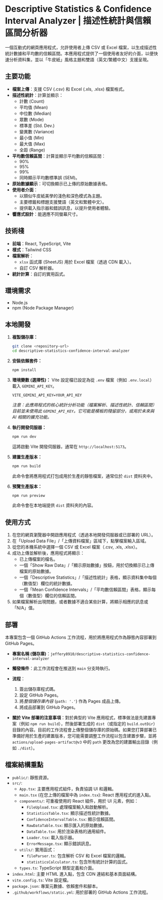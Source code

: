 # Descriptive Statistics & Confidence Interval Analyzer | 描述性統計與信賴區間分析器

一個互動式的網頁應用程式，允許使用者上傳 CSV 或 Excel 檔案，以生成描述性統計數據和平均數的信賴區間。本應用程式提供了一個使用者友好的介面，以便快速分析資料集，並以「牛皮紙」風格主題和雙語（英文/繁體中文）支援呈現。

## 主要功能

* **檔案上傳**：支援 CSV (.csv) 和 Excel (.xls, .xlsx) 檔案格式。
* **描述性統計**：計算並顯示：
    * 計數 (Count)
    * 平均值 (Mean)
    * 中位數 (Median)
    * 眾數 (Mode)
    * 標準差 (Std. Dev.)
    * 變異數 (Variance)
    * 最小值 (Min)
    * 最大值 (Max)
    * 全距 (Range)
* **平均數信賴區間**：計算並顯示平均數的信賴區間：
    * 90%
    * 95%
    * 99%
    * 同時顯示平均數標準誤 (SEM)。
* **原始數據顯示**：可切換顯示已上傳的原始數據表格。
* **使用者介面**：
    * 以類似牛皮紙美學的淺色和深色模式為主題。
    * 主要標籤和標題支援雙語（英文和繁體中文）。
    * 提供載入指示器和錯誤訊息，以提升使用者體驗。
* **響應式設計**：能適應不同螢幕尺寸。

## 技術棧

* **前端**：React, TypeScript, Vite
* **樣式**：Tailwind CSS
* **檔案解析**：
    * `xlsx` 函式庫 (SheetJS) 用於 Excel 檔案（透過 CDN 載入）。
    * 自訂 CSV 解析器。
* **統計計算**：自訂的實用函式。

## 環境需求

* Node.js
* npm (Node Package Manager)

## 本地開發

1.  **複製儲存庫：**
    ```bash
    git clone <repository-url>
    cd descriptive-statistics-confidence-interval-analyzer
    ```

2.  **安裝依賴套件：**
    ```bash
    npm install
    ```
   

3.  **環境變數 (選擇性)：**
    Vite 設定檔已設定為從 `.env` 檔案（例如 `.env.local`）載入 `GEMINI_API_KEY`。
    ```
    VITE_GEMINI_API_KEY=YOUR_API_KEY
    ```
    *注意：此應用程式的核心統計分析功能（檔案解析、描述性統計、信賴區間）目前並未使用此 `GEMINI_API_KEY`。它可能是模板的殘留部分，或用於未來與 AI 相關的擴充功能。*

4.  **執行開發伺服器：**
    ```bash
    npm run dev
    ```
   
    這將啟動 Vite 開發伺服器，通常在 `http://localhost:5173`。

5.  **建置生產版本：**
    ```bash
    npm run build
    ```
   
    此命令會將應用程式打包成用於生產的靜態檔案，通常位於 `dist` 資料夾中。

6.  **預覽生產版本：**
    ```bash
    npm run preview
    ```
   
    此命令會在本地端提供 `dist` 資料夾的內容。

## 使用方式

1.  在您的網頁瀏覽器中開啟應用程式（透過本地開發伺服器或已部署的 URL）。
2.  在「Upload Data File」/「上傳資料檔案」區域下，點擊檔案輸入區域。
3.  從您的本機系統中選擇一個 CSV 或 Excel 檔案（.csv, .xls, .xlsx）。
4.  成功上傳並解析後，應用程式將顯示：
    * 已上傳檔案的檔名。
    * 一個「Show Raw Data」/「顯示原始數據」按鈕，用於切換顯示已上傳檔案的原始數據。
    * 一個「Descriptive Statistics」/「描述性統計」表格，顯示資料集中每個（數值型）欄位的統計數據。
    * 一個「Mean Confidence Intervals」/「平均數信賴區間」表格，顯示每個（數值型）欄位的信賴區間。
5.  如果檔案解析出現問題，或者數據不適合某些計算，將顯示相應的訊息或「N/A」值。

## 部署

本專案包含一個 GitHub Actions 工作流程，用於將應用程式作為靜態內容部署到 GitHub Pages。

* **專案名稱 (儲存庫)**：`jeffery8910/descriptive-statistics-confidence-interval-analyzer`
* **觸發條件**：此工作流程會在推送到 `main` 分支時執行。
* **流程**：
    1.  簽出儲存庫程式碼。
    2.  設定 GitHub Pages。
    3.  將*整個儲存庫內容* (`path: '.'`) 作為 Pages 成品上傳。
    4.  將成品部署到 GitHub Pages。

* **關於 Vite 部署的注意事項**：對於典型的 Vite 應用程式，標準做法是先建置專案（例如 `npm run build`），然後部署生成的 `dist`（或指定的 `build.outDir`）目錄的內容。目前的工作流程會上傳整個儲存庫的原始碼。如果您打算部署已準備好用於生產的建置版本，您可能需要調整工作流程以包含建置步驟，並將 `actions/upload-pages-artifact@v3` 中的 `path` 更改為您的建置輸出目錄（例如 `./dist`）。

## 檔案結構重點

* `public/`: 靜態資源。
* `src/`:
    * `App.tsx`: 主要應用程式組件，負責協調 UI 和邏輯。
    * `main.tsx` (在您上傳的檔案中為 `index.tsx`): React 應用程式的進入點。
    * `components/`: 可重複使用的 React 組件，用於 UI 元素，例如：
        * `FileUpload.tsx`: 處理檔案輸入和啟動解析。
        * `StatisticsTable.tsx`: 顯示描述性統計數據。
        * `ConfidenceIntervalTable.tsx`: 顯示信賴區間。
        * `RawDataTable.tsx`: 顯示匯入的原始數據。
        * `DataTable.tsx`: 用於渲染表格的通用組件。
        * `Loader.tsx`: 載入指示器。
        * `ErrorMessage.tsx`: 顯示錯誤訊息。
    * `utils/`: 實用函式：
        * `fileParser.ts`: 包含解析 CSV 和 Excel 檔案的邏輯。
        * `statisticsCalculator.ts`: 包含所有統計計算的函式。
    * `types.ts`: TypeScript 類型定義和介面。
* `index.html`: 主要 HTML 進入點，包含 CDN 連結和基本頁面結構。
* `vite.config.ts`: Vite 設定檔。
* `package.json`: 專案元數據、依賴套件和腳本。
* `.github/workflows/static.yml`: 用於部署的 GitHub Actions 工作流程。
